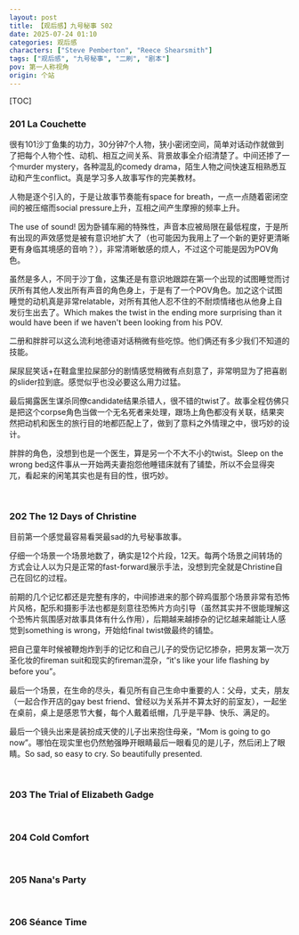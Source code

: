 ```yaml
---
layout: post
title: 【观后感】九号秘事 S02
date: 2025-07-24 01:10
categories: 观后感
characters: ["Steve Pemberton", "Reece Shearsmith"]
tags: ["观后感", "九号秘事", "二刷", "剧本"]
pov: 第一人称视角
origin: 个站
---
```


[TOC]

### 201 La Couchette

很有101沙丁鱼集的功力，30分钟7个人物，狭小密闭空间，简单对话动作就做到了把每个人物个性、动机、相互之间关系、背景故事全介绍清楚了。中间还掺了一个murder mystery，各种混乱的comedy drama，陌生人物之间快速互相熟悉互动和产生conflict。真是学习多人故事写作的完美教材。

人物是逐个引入的，于是让故事节奏能有space for breath，一点一点随着密闭空间的被压缩而social pressure上升，互相之间产生摩擦的频率上升。

The use of sound! 因为卧铺车厢的特殊性，声音本应被局限在最低程度，于是所有出现的声效感觉是被有意识地扩大了（也可能因为我用上了一个新的更好更清晰更有身临其境感的音响？），非常清晰敏感的烦人，不过这个可能是因为POV角色。

虽然是多人，不同于沙丁鱼，这集还是有意识地跟踪在第一个出现的试图睡觉而讨厌所有其他人发出所有声音的角色身上，于是有了一个POV角色。加之这个试图睡觉的动机真是非常relatable，对所有其他人忍不住的不耐烦情绪也从他身上自发衍生出去了。Which makes the twist in the ending more surprising than it would have been if we haven't been looking from his POV.

二册和胖胖可以这么流利地德语对话稍微有些吃惊。他们俩还有多少我们不知道的技能。

屎尿屁笑话+在鞋盒里拉屎部分的剧情感觉稍微有点刻意了，非常明显为了把喜剧的slider拉到底。感觉似乎也没必要这么用力过猛。

最后揭露医生谋杀同僚candidate结果杀错人，很不错的twist了。故事全程仿佛只是把这个corpse角色当做一个无名死者来处理，跟场上角色都没有关联，结果突然把动机和医生的旅行目的地都匹配上了，做到了意料之外情理之中，很巧妙的设计。

胖胖的角色，没想到也是一个医生，算是另一个不大不小的twist。Sleep on the wrong bed这件事从一开始两夫妻抱怨他睡错床就有了铺垫，所以不会显得突兀，看起来的闲笔其实也是有目的性，很巧妙。

<br>

### 202 The 12 Days of Christine

目前第一个感觉最容易看哭最sad的九号秘事故事。

仔细一个场景一个场景地数了，确实是12个片段，12天。每两个场景之间转场的方式会让人以为只是正常的fast-forward展示手法，没想到完全就是Christine自己在回忆的过程。

前期的几个记忆都还是完整有序的，中间掺进来的那个碎鸡蛋那个场景非常有恐怖片风格，配乐和摄影手法也都是刻意往恐怖片方向引导（虽然其实并不很能理解这个恐怖片氛围感对故事具体有什么作用），后期越来越掺杂的记忆越来越能让人感觉到something is wrong，开始给final twist做最终的铺垫。

把自己童年时候被鞭炮炸到手的记忆和自己儿子的受伤记忆掺杂，把男友第一次万圣化妆的fireman suit和现实的fireman混杂，“it's like your life flashing by before you”。

最后一个场景，在生命的尽头，看见所有自己生命中重要的人：父母，丈夫，朋友（一起合作开店的gay best friend、曾经以为关系并不算太好的前室友），一起坐在桌前，桌上是感恩节大餐，每个人戴着纸帽，几乎是平静、快乐、满足的。

最后一个镜头出来是装扮成天使的儿子出来抱住母亲，“Mom is going to go now”。哪怕在现实里也仍然勉强睁开眼睛最后一眼看见的是儿子，然后闭上了眼睛。So sad, so easy to cry. So beautifully presented.

<br>

### 203 The Trial of Elizabeth Gadge

<br>

### 204 Cold Comfort

<br>

### 205 Nana's Party

<br>

### 206 Séance Time
